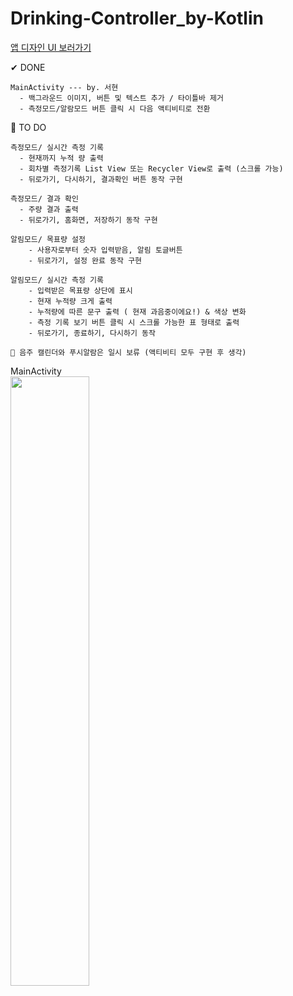 # Drinking-Controller_by-Kotlin

[앱 디자인 UI 보러가기](https://xd.adobe.com/view/60ebbbf1-3937-4249-83f1-eb39b67fc7c1-35b8/screen/0ca46740-12ed-4ccf-8a70-f8d656cc1de5)  

✔ DONE  
```
MainActivity --- by. 서현
  - 백그라운드 이미지, 버튼 및 텍스트 추가 / 타이틀바 제거
  - 측정모드/알람모드 버튼 클릭 시 다음 액티비티로 전환
```

📌 TO DO
```
측정모드/ 실시간 측정 기록
  - 현재까지 누적 량 출력
  - 회차별 측정기록 List View 또는 Recycler View로 출력 (스크롤 가능)
  - 뒤로가기, 다시하기, 결과확인 버튼 동작 구현  

측정모드/ 결과 확인
  - 주량 결과 출력
  - 뒤로가기, 홈화면, 저장하기 동작 구현  

알림모드/ 목표량 설정
    - 사용자로부터 숫자 입력받음, 알림 토글버튼
    - 뒤로가기, 설정 완료 동작 구현  

알림모드/ 실시간 측정 기록
    - 입력받은 목표량 상단에 표시
    - 현재 누적량 크게 출력
    - 누적량에 따른 문구 출력 ( 현재 과음중이에요!) & 색상 변화
    - 측정 기록 보기 버튼 클릭 시 스크롤 가능한 표 형태로 출력
    - 뒤로가기, 종료하기, 다시하기 동작
      
📢 음주 캘린더와 푸시알람은 일시 보류 (액티비티 모두 구현 후 생각)
```  
MainActivity  
<img src="https://user-images.githubusercontent.com/61939286/126172738-42b9ae8a-d340-4d59-8460-78150ad48b6c.gif" width=50% >
